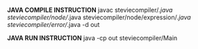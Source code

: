 **JAVA COMPILE INSTRUCTION**
javac steviecompiler/*.java steviecompiler/node/*.java steviecompiler/node/expression/*.java steviecompiler/error/*.java -d out

**JAVA RUN INSTRUCTION**
java -cp out steviecompiler/Main <files to compile>